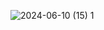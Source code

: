 ![2024-06-10 (15) 1](https://github.com/Juberlandio/projetoMenuDeProdutos/assets/121353889/c977af48-87f4-40fd-a6d0-38c2864e74b8)
